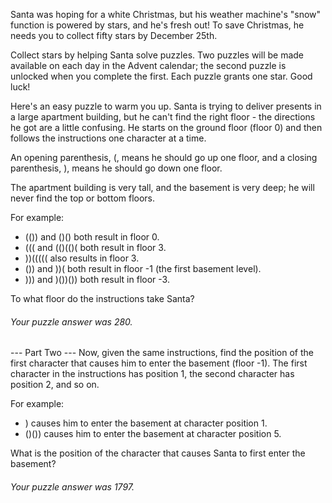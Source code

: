 Santa was hoping for a white Christmas, but his weather machine's "snow" function is powered by 
stars, and he's fresh out! To save Christmas, he needs you to collect fifty stars by December 25th.

Collect stars by helping Santa solve puzzles. Two puzzles will be made available on each day in 
the Advent calendar; the second puzzle is unlocked when you complete the first. Each puzzle grants 
one star. Good luck!

Here's an easy puzzle to warm you up.
Santa is trying to deliver presents in a large apartment building, but he can't find the right 
floor - the directions he got are a little confusing. He starts on the ground floor (floor 0) 
and then follows the instructions one character at a time.

An opening parenthesis, (, means he should go up one floor, and a closing parenthesis, ), means 
he should go down one floor.

The apartment building is very tall, and the basement is very deep; he will never find the top 
or bottom floors.

For example:
- (()) and ()() both result in floor 0.
- ((( and (()(()( both result in floor 3.
- ))((((( also results in floor 3.
- ()) and ))( both result in floor -1 (the first basement level).
- ))) and )())()) both result in floor -3.

To what floor do the instructions take Santa?

###### Your puzzle answer was 280.

--- Part Two ---
Now, given the same instructions, find the position of the first character that causes him to 
enter the basement (floor -1). The first character in the instructions has position 1, the 
second character has position 2, and so on.

For example:
- ) causes him to enter the basement at character position 1.
- ()()) causes him to enter the basement at character position 5.

What is the position of the character that causes Santa to first enter the basement?

###### Your puzzle answer was 1797.
